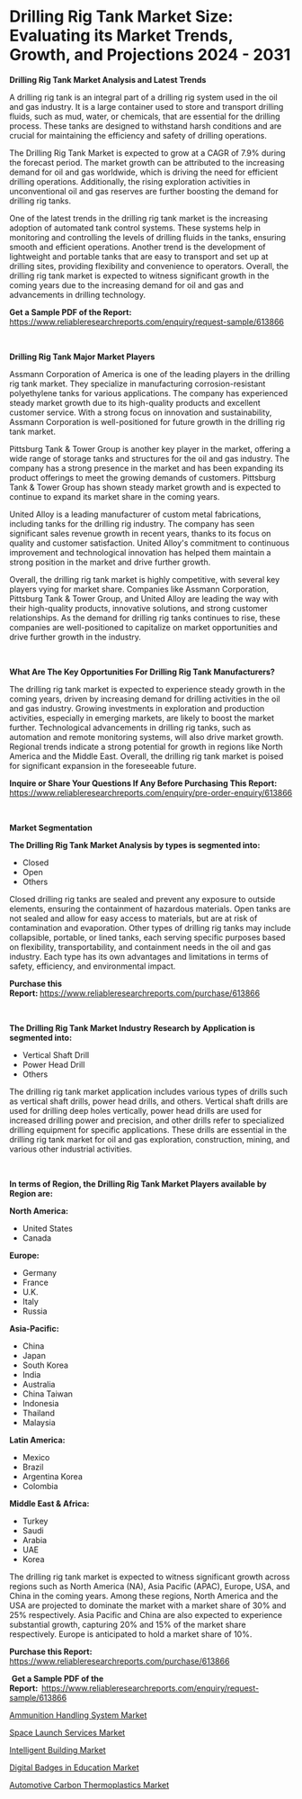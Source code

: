 <p><h1>Drilling Rig Tank Market Size: Evaluating its Market Trends, Growth, and Projections 2024 - 2031</h1></p><p><strong>Drilling Rig Tank Market Analysis and Latest Trends</strong></p>
<p><p>A drilling rig tank is an integral part of a drilling rig system used in the oil and gas industry. It is a large container used to store and transport drilling fluids, such as mud, water, or chemicals, that are essential for the drilling process. These tanks are designed to withstand harsh conditions and are crucial for maintaining the efficiency and safety of drilling operations.</p><p>The Drilling Rig Tank Market is expected to grow at a CAGR of 7.9% during the forecast period. The market growth can be attributed to the increasing demand for oil and gas worldwide, which is driving the need for efficient drilling operations. Additionally, the rising exploration activities in unconventional oil and gas reserves are further boosting the demand for drilling rig tanks.</p><p>One of the latest trends in the drilling rig tank market is the increasing adoption of automated tank control systems. These systems help in monitoring and controlling the levels of drilling fluids in the tanks, ensuring smooth and efficient operations. Another trend is the development of lightweight and portable tanks that are easy to transport and set up at drilling sites, providing flexibility and convenience to operators. Overall, the drilling rig tank market is expected to witness significant growth in the coming years due to the increasing demand for oil and gas and advancements in drilling technology.</p></p>
<p><strong>Get a Sample PDF of the Report:&nbsp;</strong> <a href="https://www.reliableresearchreports.com/enquiry/request-sample/613866">https://www.reliableresearchreports.com/enquiry/request-sample/613866</a></p>
<p>&nbsp;</p>
<p><strong>Drilling Rig Tank Major Market Players</strong></p>
<p><p>Assmann Corporation of America is one of the leading players in the drilling rig tank market. They specialize in manufacturing corrosion-resistant polyethylene tanks for various applications. The company has experienced steady market growth due to its high-quality products and excellent customer service. With a strong focus on innovation and sustainability, Assmann Corporation is well-positioned for future growth in the drilling rig tank market.</p><p>Pittsburg Tank & Tower Group is another key player in the market, offering a wide range of storage tanks and structures for the oil and gas industry. The company has a strong presence in the market and has been expanding its product offerings to meet the growing demands of customers. Pittsburg Tank & Tower Group has shown steady market growth and is expected to continue to expand its market share in the coming years.</p><p>United Alloy is a leading manufacturer of custom metal fabrications, including tanks for the drilling rig industry. The company has seen significant sales revenue growth in recent years, thanks to its focus on quality and customer satisfaction. United Alloy's commitment to continuous improvement and technological innovation has helped them maintain a strong position in the market and drive further growth.</p><p>Overall, the drilling rig tank market is highly competitive, with several key players vying for market share. Companies like Assmann Corporation, Pittsburg Tank & Tower Group, and United Alloy are leading the way with their high-quality products, innovative solutions, and strong customer relationships. As the demand for drilling rig tanks continues to rise, these companies are well-positioned to capitalize on market opportunities and drive further growth in the industry.</p></p>
<p>&nbsp;</p>
<p><strong>What Are The Key Opportunities For Drilling Rig Tank Manufacturers?</strong></p>
<p><p>The drilling rig tank market is expected to experience steady growth in the coming years, driven by increasing demand for drilling activities in the oil and gas industry. Growing investments in exploration and production activities, especially in emerging markets, are likely to boost the market further. Technological advancements in drilling rig tanks, such as automation and remote monitoring systems, will also drive market growth. Regional trends indicate a strong potential for growth in regions like North America and the Middle East. Overall, the drilling rig tank market is poised for significant expansion in the foreseeable future.</p></p>
<p><strong>Inquire or Share Your Questions If Any Before Purchasing This Report:</strong> <a href="https://www.reliableresearchreports.com/enquiry/pre-order-enquiry/613866">https://www.reliableresearchreports.com/enquiry/pre-order-enquiry/613866</a></p>
<p>&nbsp;</p>
<p><strong>Market Segmentation</strong></p>
<p><strong>The Drilling Rig Tank Market Analysis by types is segmented into:</strong></p>
<p><ul><li>Closed</li><li>Open</li><li>Others</li></ul></p>
<p><p>Closed drilling rig tanks are sealed and prevent any exposure to outside elements, ensuring the containment of hazardous materials. Open tanks are not sealed and allow for easy access to materials, but are at risk of contamination and evaporation. Other types of drilling rig tanks may include collapsible, portable, or lined tanks, each serving specific purposes based on flexibility, transportability, and containment needs in the oil and gas industry. Each type has its own advantages and limitations in terms of safety, efficiency, and environmental impact.</p></p>
<p><strong>Purchase this Report:&nbsp;</strong><a href="https://www.reliableresearchreports.com/purchase/613866">https://www.reliableresearchreports.com/purchase/613866</a></p>
<p>&nbsp;</p>
<p><strong>The Drilling Rig Tank Market Industry Research by Application is segmented into:</strong></p>
<p><ul><li>Vertical Shaft Drill</li><li>Power Head Drill</li><li>Others</li></ul></p>
<p><p>The drilling rig tank market application includes various types of drills such as vertical shaft drills, power head drills, and others. Vertical shaft drills are used for drilling deep holes vertically, power head drills are used for increased drilling power and precision, and other drills refer to specialized drilling equipment for specific applications. These drills are essential in the drilling rig tank market for oil and gas exploration, construction, mining, and various other industrial activities.</p></p>
<p>&nbsp;</p>
<p><strong>In terms of Region, the Drilling Rig Tank Market Players available by Region are:</strong></p>
<p>
    <p> <strong> North America: </strong>
        <ul>
            <li>United States</li>
            <li>Canada</li>
        </ul>
        </p> 
    <p> <strong> Europe: </strong>
        <ul>
            <li>Germany</li>
            <li>France</li>
            <li>U.K.</li>
            <li>Italy</li>
            <li>Russia</li>
        </ul>
        </p> 
    <p> <strong> Asia-Pacific: </strong>
        <ul>
            <li>China</li>
            <li>Japan</li>
            <li>South Korea</li>
            <li>India</li>
            <li>Australia</li>
            <li>China Taiwan</li>
            <li>Indonesia</li>
            <li>Thailand</li>
            <li>Malaysia</li>
        </ul>
        </p> 
    <p> <strong> Latin America: </strong>
        <ul>
            <li>Mexico</li>
            <li>Brazil</li>
            <li>Argentina Korea</li>
            <li>Colombia</li>
        </ul>
        </p> 
    <p> <strong> Middle East & Africa: </strong>
        <ul>
            <li>Turkey</li>
            <li>Saudi</li>
            <li>Arabia</li>
            <li>UAE</li>
            <li>Korea</li>
        </ul>
    </p>
    </p>
<p><p>The drilling rig tank market is expected to witness significant growth across regions such as North America (NA), Asia Pacific (APAC), Europe, USA, and China in the coming years. Among these regions, North America and the USA are projected to dominate the market with a market share of 30% and 25% respectively. Asia Pacific and China are also expected to experience substantial growth, capturing 20% and 15% of the market share respectively. Europe is anticipated to hold a market share of 10%.</p></p>
<p><strong>Purchase this Report: </strong><a href="https://www.reliableresearchreports.com/purchase/613866">https://www.reliableresearchreports.com/purchase/613866</a></p>
<p>&nbsp;<strong>Get a Sample PDF of the Report:&nbsp;&nbsp;</strong><a href="https://www.reliableresearchreports.com/enquiry/request-sample/613866">https://www.reliableresearchreports.com/enquiry/request-sample/613866</a></p>
<p><strong></strong></p>
<p><p><a href="https://medium.com/@lisasanchez1968/ammunition-handling-system-market-analysis-its-cagr-market-segmentation-and-global-industry-223f6de0780b">Ammunition Handling System Market</a></p><p><a href="https://medium.com/p/38abe729db50/edit">Space Launch Services Market</a></p><p><a href="https://medium.com/@lisasanchez1968/intelligent-building-market-comprehensive-assessment-by-type-application-and-geography-e1cf97ce4364">Intelligent Building Market</a></p><p><a href="https://medium.com/@entelabrahimi1961/digital-badges-in-education-market-comprehensive-assessment-by-type-application-and-geography-e1a432b89a96">Digital Badges in Education Market</a></p><p><a href="https://github.com/vimar16th/Market-Research-Report-List-3/blob/main/automotive-carbon-thermoplastics-market.md">Automotive Carbon Thermoplastics Market</a></p></p>